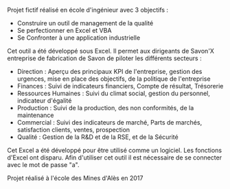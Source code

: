 Projet fictif réalisé en école d'ingénieur avec 3 objectifs :
- Construire un outil de management de la qualité
- Se perfectionner en Excel et VBA
- Se Confronter à une application industrielle

Cet outil a été développé sous Excel. Il permet aux dirigeants de Savon'X entreprise de fabrication de Savon de piloter les différents secteurs :

- Direction : Aperçu des principaux KPI de l'entreprise, gestion des urgences, mise en place des objectifs, de la politique de l'entreprise
- Finances : Suivi de indicateurs financiers, Compte de résultat, Trésorerie
- Ressources Humaines : Suivi du climat social, gestion du personnel, indicateur d'égalité
- Production : Suivi de la production, des non conformités, de la maintenance
- Commercial : Suivi des indicateurs de marché, Parts de marchés, satisfaction clients, ventes, prospection
- Qualité : Gestion de la R&D et de la RSE, et de la Sécurité

Cet Excel a été développé pour être utilisé comme un logiciel. Les fonctions d'Excel ont disparu. Afin d'utiliser cet outil il est nécessaire de se connecter avec le mot de passe "a".


Projet réalisé à l'école des Mines d'Alès en 2017
